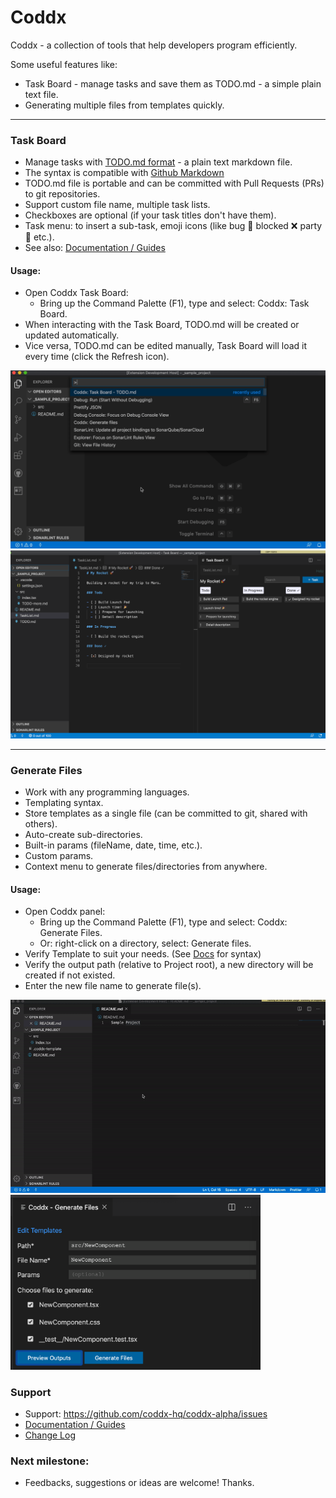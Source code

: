 # Coddx

Coddx - a collection of tools that help developers program efficiently.

Some useful features like:

- Task Board - manage tasks and save them as TODO.md - a simple plain text file.
- Generating multiple files from templates quickly.

<hr />

### Task Board

- Manage tasks with [TODO.md format](https://bit.ly/2JdEuET) - a plain text markdown file.
- The syntax is compatible with [Github Markdown](https://bit.ly/2wBp1Mk)
- TODO.md file is portable and can be committed with Pull Requests (PRs) to git repositories.
- Support custom file name, multiple task lists.
- Checkboxes are optional (if your task titles don't have them).
- Task menu: to insert a sub-task, emoji icons (like bug 🐞 blocked ❌ party 🎉 etc.).
- See also: <a href="https://bit.ly/2SfcKaH">Documentation / Guides</a>

#### Usage:

- Open Coddx Task Board:
  - Bring up the Command Palette (F1), type and select: Coddx: Task Board.
- When interacting with the Task Board, TODO.md will be created or updated automatically.
- Vice versa, TODO.md can be edited manually, Task Board will load it every time (click the Refresh icon).

<img src="docs/media/task-board-demo.gif" />

<img src="docs/media/task-board.png" />

<hr />

### Generate Files

- Work with any programming languages.
- Templating syntax.
- Store templates as a single file (can be committed to git, shared with others).
- Auto-create sub-directories.
- Built-in params (fileName, date, time, etc.).
- Custom params.
- Context menu to generate files/directories from anywhere.

#### Usage:

- Open Coddx panel:
  - Bring up the Command Palette (F1), type and select: Coddx: Generate Files.
  - Or: right-click on a directory, select: Generate files.
- Verify Template to suit your needs. (See <a href="https://bit.ly/2WHprLW">Docs</a> for syntax)
- Verify the output path (relative to Project root), a new directory will be created if not existed.
- Enter the new file name to generate file(s).

<img src="docs/media/coddx-demo.gif" />
  
<img src="docs/media/panel.png" height="280" />

### Support

- Support: https://github.com/coddx-hq/coddx-alpha/issues
- <a href="https://bit.ly/2WHprLW">Documentation / Guides</a>
- <a href="https://bit.ly/2y4fgqh">Change Log</a>

### Next milestone:

- Feedbacks, suggestions or ideas are welcome! Thanks.
